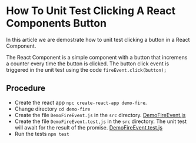 # How To Unit Test Clicking A React Components Button

In this article we are demostrate how to unit test clicking a button in a React Component. 

The React Component is a simple component with a button that incremens a counter every time the button is clicked. The button click event is triggered in the unit test using the code `fireEvent.click(button);`

## Procedure

- Create the react app `npc create-react-app demo-fire`.
- Change directory `cd demo-fire`
- Create the file `DemoFireEvent.js` in the `src` directory.
[DemoFireEvent.js](DemoFireEvent.js)
- Create the file `DemoFireEvent.test,js` in the `src` directory. The unit test will await for the result of the promise.
[DemoFireEvent.test.js](DemoFireEvent.test.js)
- Run the tests `npm test`
